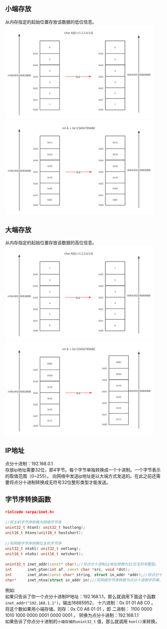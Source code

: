 ## 小端存放  
从内存指定的起始位置存放该数据的低位信息。  
<img src="https://github.com/aoaforever/linux-C-Backend-Develop/blob/main/linux%E5%9F%BA%E7%A1%80/%E5%B0%8F%E7%AB%AF%E5%AD%98%E6%94%BE.png" width="475" alt="小端存放"/>
<img src="https://github.com/aoaforever/linux-C-Backend-Develop/blob/main/linux%E5%9F%BA%E7%A1%80/%E5%B0%8F%E7%AB%AF%E5%AD%98%E6%94%BE1.png" width="475" alt="小端存放1"/>

## 大端存放  
从内存指定的起始位置存放该数据的高位信息。  
<img src="https://github.com/aoaforever/linux-C-Backend-Develop/blob/main/linux%E5%9F%BA%E7%A1%80/%E5%A4%A7%E7%AB%AF%E5%AD%98%E6%94%BE.png" width="475" alt="大端存放"/>
<img src="https://github.com/aoaforever/linux-C-Backend-Develop/blob/main/linux%E5%9F%BA%E7%A1%80/%E5%A4%A7%E7%AB%AF%E5%AD%98%E6%94%BE1.png" width="475" alt="大端存放1"/>

## IP地址  
点分十进制：192.168.0.1  
存放ip地址需要32位，即4字节。每个字节单独转换成一个十进制。一个字节表示的取值范围（0~255）。
向网络中发送ip地址是以大端方式发送的。在此之前还需要将点分十进制转换成无符号32位整形类型才能发送。

## 字节序转换函数  
```cpp
#inlcude <arpa/inet.h>

//将主机字节序转换为网络字节序
unint32_t htonl( unit32_t hostlong);
unit16_t htons(unit16_t hostshort);

//将网络字节序转换位主机字节序
unit32_t ntohl( unit32_t netlong);
unit16_t ntohs( unit16_t netshort);

unint32_t inet_addr(const* char);//将点分十进制ip地址转换为32位无符号整型。
int       inet_pton(int af, const char *src, void *dst);
int       inet_aton(const char* string, struct in_addr *addr);//将点分十进制转换为整型，并存储在addr指向的结构体中，一般指向struct sin_addr.s_addr
char*     inet_ntoa(struct in_addr in);//将网络字节序转换为点分十进制字符串、
```

例如:  
如果只告诉了你一个点分十进制IP地址：192.168.1.1，那么就调用下面这个函数  
`inet_addr("192.168.1.1")`，输出16885952， 十六进制：0x 01 01 A8 C0 。  
将这个数如果用小端存储。则存：0x C0 A8 01 01 ，即 二进制： 1100 0000 1010 1000 0000 0001 0000 0001 。 转换为点分十进制：192.168.1.1   
如果告诉了你点分十进制的`小端存储的unint32_t` 值，那么就调用 `honl()`来转换。

